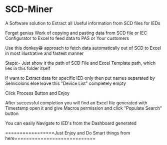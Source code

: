 # SCD-Miner
A Software solution to Extract all Useful information from SCD files for IEDs

Forget genius Work of copying and pasting data from SCD file or IEC Configurator to Excel to feed data to PAS or Your customers

Use this donkey😁 approach to fetch data automatically out of SCD to Excel in most illustrative and fastest manner

Steps:-
  Just show it the path of SCD File and Excel Template path, which lies in this folder itself
  
  If want to Extract data for specific IED only then put names separated by Semicolons else leave this "Device List" completely empty
  
  Click Process Button and Enjoy
  
  After successful completion you will find an Excel file generated with Timestamp open it and give Macros permission and click "Populate Search" button
  
  You can easily Navigate to IED's from the Dashboard generated

=================Just Enjoy and Do Smart things from here============================
  
  


